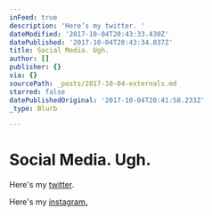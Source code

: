 ```yaml
---
inFeed: true
description: 'Here’s my twitter. '
dateModified: '2017-10-04T20:43:33.430Z'
datePublished: '2017-10-04T20:43:34.037Z'
title: Social Media. Ugh.
author: []
publisher: {}
via: {}
sourcePath: _posts/2017-10-04-externals.md
starred: false
datePublishedOriginal: '2017-10-04T20:41:58.233Z'
_type: Blurb

---
```

# Social Media. Ugh.

Here's my [twitter][0]. 

Here's my [instagram.][1]

[0]: https://twitter.com/StupidCreatures
[1]: https://www.instagram.com/johnmurphyinstitute/